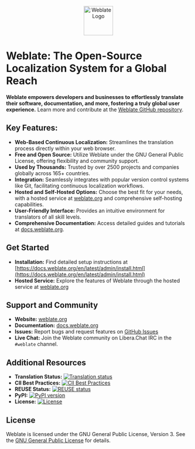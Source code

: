 <div align="center">
  <a href="https://weblate.org/">
    <img src="https://s.weblate.org/cdn/Logo-Darktext-borders.png" alt="Weblate Logo" height="80px">
  </a>
</div>

# Weblate: The Open-Source Localization System for a Global Reach

**Weblate empowers developers and businesses to effortlessly translate their software, documentation, and more, fostering a truly global user experience.**  Learn more and contribute at the [Weblate GitHub repository](https://github.com/WeblateOrg/weblate).

## Key Features:

*   **Web-Based Continuous Localization:** Streamlines the translation process directly within your web browser.
*   **Free and Open Source:**  Utilize Weblate under the GNU General Public License, offering flexibility and community support.
*   **Used by Thousands:** Trusted by over 2500 projects and companies globally across 165+ countries.
*   **Integration:** Seamlessly integrates with popular version control systems like Git, facilitating continuous localization workflows.
*   **Hosted and Self-Hosted Options:** Choose the best fit for your needs, with a hosted service at [weblate.org](https://weblate.org/) and comprehensive self-hosting capabilities.
*   **User-Friendly Interface:** Provides an intuitive environment for translators of all skill levels.
*   **Comprehensive Documentation:** Access detailed guides and tutorials at [docs.weblate.org](https://docs.weblate.org/).

## Get Started

*   **Installation:** Find detailed setup instructions at [https://docs.weblate.org/en/latest/admin/install.html](https://docs.weblate.org/en/latest/admin/install.html)
*   **Hosted Service:** Explore the features of Weblate through the hosted service at [weblate.org](https://weblate.org/)

## Support and Community

*   **Website:** [weblate.org](https://weblate.org/)
*   **Documentation:** [docs.weblate.org](https://docs.weblate.org/)
*   **Issues:** Report bugs and request features on [GitHub Issues](https://github.com/WeblateOrg/weblate/issues)
*   **Live Chat:** Join the Weblate community on Libera.Chat IRC in the `#weblate` channel.

## Additional Resources

*   **Translation Status:** [![Translation status](https://hosted.weblate.org/widget/weblate/svg-badge.svg)](https://hosted.weblate.org/engage/weblate/)
*   **CII Best Practices:** [![CII Best Practices](https://www.bestpractices.dev/projects/552/badge)](https://www.bestpractices.dev/en/projects/552)
*   **REUSE Status:** [![REUSE status](https://api.reuse.software/badge/github.com/WeblateOrg/weblate)](https://api.reuse.software/info/github.com/WeblateOrg/weblate)
*   **PyPI:** [![PyPI version](https://img.shields.io/pypi/v/weblate.svg)](https://pypi.org/project/Weblate/)
*   **License:** [![License](https://img.shields.io/github/license/WeblateOrg/weblate.svg)](https://github.com/WeblateOrg/weblate/blob/main/COPYING)

## License

Weblate is licensed under the GNU General Public License, Version 3.  See the [GNU General Public License](https://www.gnu.org/licenses/gpl-3.0.html) for details.